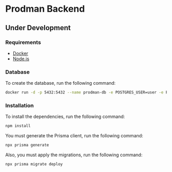 # Prodman Backend

## Under Development

### Requirements

- [Docker](https://docs.docker.com/get-docker/)
- [Node.js](https://nodejs.org/en/download/)

### Database

To create the database, run the following command:

```bash
docker run -d -p 5432:5432 --name prodman-db -e POSTGRES_USER=user -e POSTGRES_PASSWORD=secret -e POSTGRES_DB=prodman_db postgres
```

### Installation

To install the dependencies, run the following command:

```bash
npm install
```

You must generate the Prisma client, run the following command:

```bash
npx prisma generate
```

Also, you must apply the migrations, run the following command:

```bash
npx prisma migrate deploy
```

